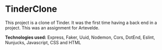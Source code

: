 # TinderClone

This project is a clone of Tinder. It was the first time having a back end in a project. This was an assignment for Artevelde.

**Technologies used:** Express, Faker, Uuid, Nodemon, Cors, DotEnd, Eslint, Nunjucks, Javascript, CSS and HTML
